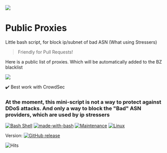 ![](https://i.imgur.com/dlby7pI.png)
# Public Proxies
Little bash script, for block ip/subnet of bad ASN (What using Stressers)
> Friendly for Pull Requests!

Here is a public list of proxies. Which will be automatically added to the BZ blacklist


[![](https://i.imgur.com/s7SjO6m.png)](https://github.com/Rezanans-wow/BZ-antiddos/wiki/Cron-jobs)

✔️ Best work with CrowdSec
<h3>At the moment, this mini-script is not a way to protect against DDoS attacks. And only a way to block the "Bad" ASN providers, which are used by ip stressers</h3>

[![Bash Shell](https://badges.frapsoft.com/bash/v1/bash.png?v=103)](https://github.com/ellerbrock/open-source-badges/) [![made-with-bash](https://img.shields.io/badge/Made%20with-Bash-1f425f.svg)](https://www.gnu.org/software/bash/)
[![Maintenance](https://img.shields.io/badge/Maintained%3F-yes-green.svg)](https://github.com/Rezanans-wow/BZ-antiddos/graphs/commit-activity)
[![Linux](https://svgshare.com/i/Zhy.svg)](https://svgshare.com/i/Zhy.svg)

Version: [![GitHub release](https://img.shields.io/github/release/Naereen/StrapDown.js.svg)](https://github.com/Rezanans-wow/BZ-antiddos/blob/main/script_antistresser.sh)


![Hits](https://hitcounter.pythonanywhere.com/count/tag.svg?url=https://github.com/Rezanans-wow/BZ-antiddos/)
